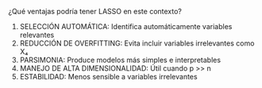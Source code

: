 ¿Qué ventajas podría tener LASSO en este contexto?
1. SELECCIÓN AUTOMÁTICA: Identifica automáticamente variables relevantes
2. REDUCCIÓN DE OVERFITTING: Evita incluir variables irrelevantes como X₄
3. PARSIMONIA: Produce modelos más simples e interpretables
4. MANEJO DE ALTA DIMENSIONALIDAD: Útil cuando p >> n
5. ESTABILIDAD: Menos sensible a variables irrelevantes

